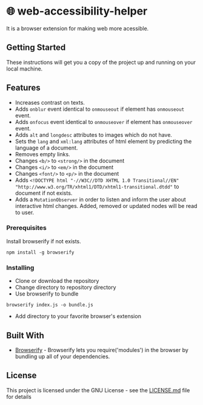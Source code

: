 # 🌐 web-accessibility-helper

It is a browser extension for making web more acessible.

## Getting Started

These instructions will get you a copy of the project up and running on your local machine.

## Features

* Increases contrast on texts.
* Adds `onblur` event identical to `onmouseout` if element has `onmouseout` event.
* Adds `onfocus` event identical to `onmouseover` if element has `onmouseover` event.
* Adds `alt` and `longdesc` attributes to images which do not have.
* Sets the `lang` and `xml:lang` attributes of html element by predicting the language of a document.
* Removes empty links.
* Changes `<b/>` to `<strong/>` in the document
* Changes `<i/>` to `<em/>` in the document
* Changes `<font/>` to `<p/>` in the document
* Adds `<!DOCTYPE html "-//W3C//DTD XHTML 1.0 Transitional//EN" "http://www.w3.org/TR/xhtml1/DTD/xhtml1-transitional.dtdd"` to document if not exists.
* Adds a `MutationObserver` in order to listen and inform the user about interactive html changes. Added, removed or updated nodes will be read to user.

### Prerequisites

Install browserify if not exists.

```
npm install -g browserify
```

### Installing

- Clone or download the repository
- Change directory to repository directory
- Use browserify to bundle
```
browserify index.js -o bundle.js
```
- Add directory to your favorite browser's extension

## Built With

* [Browserify](http://browserify.org) - Browserify lets you require('modules') in the browser by bundling up all of your dependencies.

## License

This project is licensed under the GNU License - see the [LICENSE.md](LICENSE.md) file for details

